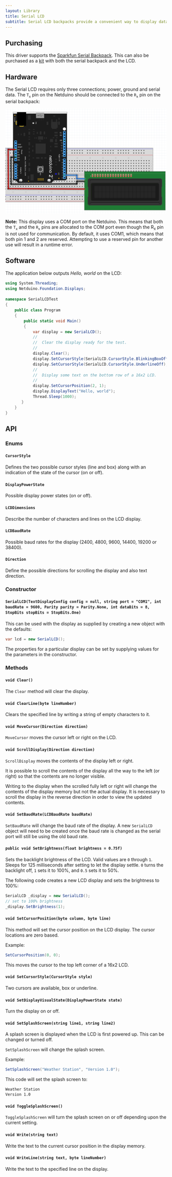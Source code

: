 ```yaml
---
layout: Library
title: Serial LCD
subtitle: Serial LCD backpacks provide a convenient way to display data on a 16x2 or 20x4 LCD display.
---
```



## Purchasing

This driver supports the [Sparkfun Serial Backpack](https://www.sparkfun.com/products/258).  This can also be purchased as a [kit](https://www.sparkfun.com/products/10097) with both the serial backpack and the LCD.

## Hardware

The Serial LCD requires only three connections; power, ground and serial data.  The `T`<sub>`x`</sub> pin on the Netduino should be connected to the `R`<sub>`x`</sub> pin on the serial backpack:

![Netduino Connected to SerialLCD](SerialLCD.png)

**Note:** This display uses a COM port on the Netduino.  This means that both the `T`<sub>`x`</sub> and the `R`<sub>`x`</sub> pins are  allocated to the COM port even though the R<sub>x</sub> pin is not used for communication. By default, it uses COM1, which means that both pin 1 and 2 are reserved. Attempting to use a reserved pin for another use will result in a runtime error.

## Software

The application below outputs <i>Hello, world</i> on the LCD:

```csharp
using System.Threading;
using Netduino.Foundation.Displays;

namespace SerialLCDTest
{
    public class Program
    {
        public static void Main()
        {
            var display = new SerialLCD();
            //
            //  Clear the display ready for the test.
            //
            display.Clear();
            display.SetCursorStyle(SerialLCD.CursorStyle.BlinkingBoxOff);
            display.SetCursorStyle(SerialLCD.CursorStyle.UnderlineOff);
            //
            //  Display some text on the bottom row of a 16x2 LCD.
            //
            display.SetCursorPosition(2, 1);
            display.DisplayText("Hello, world");
            Thread.Sleep(1000);
       }
    }
}
```

## API

### Enums

#### `CursorStyle`

Defines the two possible cursor styles (line and box) along with an indication of the state of the cursor (on or off).

#### `DisplayPowerState`

Possible display power states (on or off).

#### `LCDDimensions`

Describe the number of characters and lines on the LCD display.

#### `LCDBaudRate`

Possible baud rates for the display (2400, 4800, 9600, 14400, 19200 or 38400).

#### `Direction`

Define the possible directions for scrolling the display and also text direction.

### Constructor

#### `SerialLCD(TextDisplayConfig config = null, string port = "COM1", int baudRate = 9600, Parity parity = Parity.None, int dataBits = 8, StopBits stopBits = StopBits.One)`

This can be used with the display as supplied by creating a new object with the defaults:

```csharp
var lcd = new SerialLCD();
```

The properties for a particular display can be set by supplying values for the parameters in the constructor.

### Methods

#### `void Clear()`

The `Clear` method will clear the display.

#### `void ClearLine(byte lineNumber)`

Clears the specified line by writing a string of empty characters to it.

#### `void MoveCursor(Direction direction)`

`MoveCursor` moves the cursor left or right on the LCD.

#### `void ScrollDisplay(Direction direction)`

`ScrollDisplay` moves the contents of the display left or right.

It is possible to scroll the contents of the display all the way to the left (or right) so that the contents are no longer visible.

Writing to the display when the scrolled fully left or right will change the contents of the display memory but not the actual display.  It is necessary to scroll the display in the reverse direction in order to view the updated contents.

#### `void SetBaudRate(LCDBaudRate baudRate)`

`SetBaudRate` will change the baud rate of the display.  A new `SerialLCD` object will need to be created once the baud rate is changed as the serial port will still be using the old baud rate.

#### `public void SetBrightness(float brightness = 0.75f)`

Sets the backlight brightness of the LCD. Valid values are `0` through `1`. Sleeps for 125 milliseconds after setting to let the display settle. `0` turns the backlight off, `1` sets it to 100%, and `0.5` sets it to 50%.

The following code creates a new LCD display and sets the brightness to 100%:

```csharp
SerialLCD _display = new SerialLCD();
// set to 100% brightness
_display.SetBrightness(1);
```

#### `void SetCursorPosition(byte column, byte line)`

This method will set the cursor position on the LCD display.  The cursor locations are zero based.

Example:

```csharp
SetCursorPosition(0, 0);
```

This moves the cursor to the top left corner of a 16x2 LCD.

#### `void SetCursorStyle(CursorStyle style)`

Two cursors are available, box or underline.

#### `void SetDisplayVisualState(DisplayPowerState state)`

Turn the display on or off.

#### `void SetSplashScreen(string line1, string line2)`

A splash screen is displayed when the LCD is first powered up.  This can be changed or turned off.

`SetSplashScreen` will change the splash screen.

Example:

```csharp
SetSplashScreen("Weather Station", "Version 1.0");
```

This code will set the splash screen to:

```
Weather Station
Version 1.0
```

#### `void ToggleSplashScreen()`

`ToggleSplashScreen` will turn the splash screen on or off depending upon the current setting.

#### `void Write(string text)`

Write the text to the current cursor position in the display memory.

#### `void WriteLine(string text, byte lineNumber)`

Write the text to the specified line on the display.
